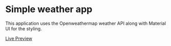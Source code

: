 # Simple weather app

This application uses the Openweathermap weather API along with Material UI for the styling.

[Live Preview]()
